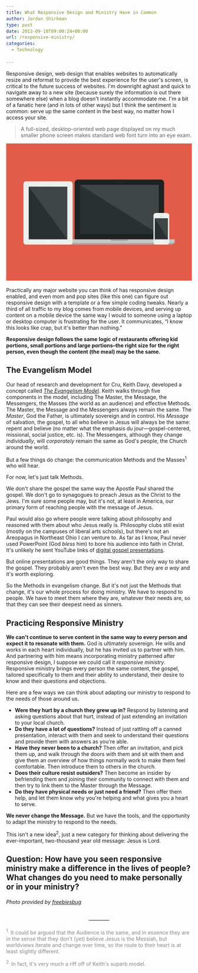 ```yaml
---
title: What Responsive Design and Ministry Have in Common
author: Jordan Shirkman
type: post
date: 2013-09-10T09:00:24+00:00
url: /responsive-ministry/
categories:
  - Technology

---
```

Responsive design, web design that enables websites to automatically resize and reformat to provide the best experience for the user's screen, is critical to the future success of websites. I'm downright aghast and quick to navigate away to a new site (because surely the information is out there somewhere else) when a blog doesn't instantly accommodate me. I'm a bit of a fanatic here (and in lots of other ways) but I think the sentiment is common: serve up the same content in the best way, no matter how I access your site.

> <p style="text-align: left;">
>   A full-sized, desktop-oriented web page displayed on my much smaller phone screen makes standard web font turn into an eye exam.
> </p>

[![Image](/static/images/responsive-screens.jpeg)](https://jshirk.com/blog/responsive-ministry)

Practically any major website you can think of has responsive design enabled, and even mom and pop sites (like this one) can figure out responsive design with a template or a few simple coding tweaks. Nearly a third of all traffic to my blog comes from mobile devices, and serving up content on a mobile device the same way I would to someone using a laptop or desktop computer is frustrating for the user. It communicates, &#8220;I know this looks like crap, but it's better than nothing.&#8221;

**Responsive design follows the same logic of restaurants offering kid portions, small portions and large portions&#8211;the right size for the right person, even though the content (the meal) may be the same.**<!--more-->

## The Evangelism Model

Our head of research and development for Cru, Keith Davy, developed a concept called [_The Evangelism Model_](http://crupressgreen.com/wp-content/uploads/2012/03/Evangelism-Design.pdf). Keith walks through five components in the model, including The Master, the Message, the Messengers, the Masses (the world as an audience) and effective Methods. The Master, the Message and the Messengers always remain the same. The _Master_, God the Father, is ultimately sovereign and in control. His _Message_ of salvation, the gospel, to all who believe in Jesus will always be the same: repent and believe (no matter what the emphasis du jour—gospel-centered, missional, social justice, etc. is). The Messengers, although they change _individually_, will _corporately_ remain the same as God's people, the Church around the world.

But a few things do change: the communication Methods and the Masses<sup>1</sup> who will hear.

For now, let's just talk Methods.

We don't share the gospel the same way the Apostle Paul shared the gospel. We don't go to synagogues to preach Jesus as the Christ to the Jews. I'm sure some people may, but it's not, at least in America, our primary form of reaching people with the message of Jesus.

Paul would also go where people were talking about philosophy and reasoned with them about who Jesus really is. Philosophy clubs still exist (mostly on the campuses of liberal arts schools), but there's not an Areopagus in Northeast Ohio I can venture to. As far as I know, Paul never used PowerPoint (God _bless_ him) to bore his audience into faith in Christ. It's unlikely he sent YouTube links of [digital gospel presentations](http://www.youtube.com/watch?v=KGlx11BxF24).

But online presentations are good things. They aren't the only way to share the gospel. They probably aren't even the best way. But they are _a way_ and it's worth exploring.

So the Methods in evangelism change. But it's not just the Methods that change, it's our whole process for doing ministry. We have to respond to people. We have to meet them where they are, whatever their needs are, so that they can see their deepest need as sinners.

## Practicing Responsive Ministry

**We can't continue to serve content in the same way to every person and expect it to resonate with them.** God is ultimately sovereign. He wills and works in each heart individually, but he has invited us to partner with him. And partnering with him means incorporating ministry patterned after responsive design, I suppose we could call it _responsive ministry_. Responsive ministry brings every person the same content, the gospel, tailored specifically to them and their ability to understand, their desire to know and their questions and objections.

Here are a few ways we can think about adapting our ministry to respond to the needs of those around us.

  * **Were they hurt by a church they grew up in?** Respond by listening and asking questions about that hurt, instead of just extending an invitation to your local church.
  * **Do they have a lot of questions?** Instead of just rattling off a canned presentation, interact with them and seek to understand their questions and provide them with answers as you're able.
  * **Have they never been to a church?** Then offer an invitation, and pick them up, and walk through the doors with them and sit with them and give them an overview of how things normally work to make them feel comfortable. Then introduce them to others in the church.
  * **Does their culture resist outsiders?** Then become an insider by befriending them and joining their community to connect with them and then try to link them to the Master through the Message.
  * **Do they have physical needs or just need a friend?** Then offer them help, and let them know why you're helping and what gives you a heart to serve.

**We never change the Message.** But we have the tools, and the opportunity to adapt the ministry to respond to the needs.

This isn't a new idea<sup>2</sup>, just a new category for thinking about delivering the ever-important, two-thousand year old message: Jesus is Lord.

## Question: How have you seen responsive ministry make a difference in the lives of people? What changes do you need to make personally or in your ministry?

###### Photo provided by [freebiesbug](http://freebiesbug.com/psd-freebies/flat-idevices-mockup/)

<p style="text-align: center;">
  &#8212;&#8212;&#8212;&#8212;
</p>

<span style="color: #888888;"><sup>1.</sup> It could be argued that the Audience is the same, and in essence they are in the sense that they don't (yet) believe Jesus is the Messiah, but worldviews iterate and change over time, so the route to their heart is at least slightly different.</span>

<span style="color: #888888;"><sup>2. </sup>In fact, it's very much a riff off of Keith's superb model.</span>
